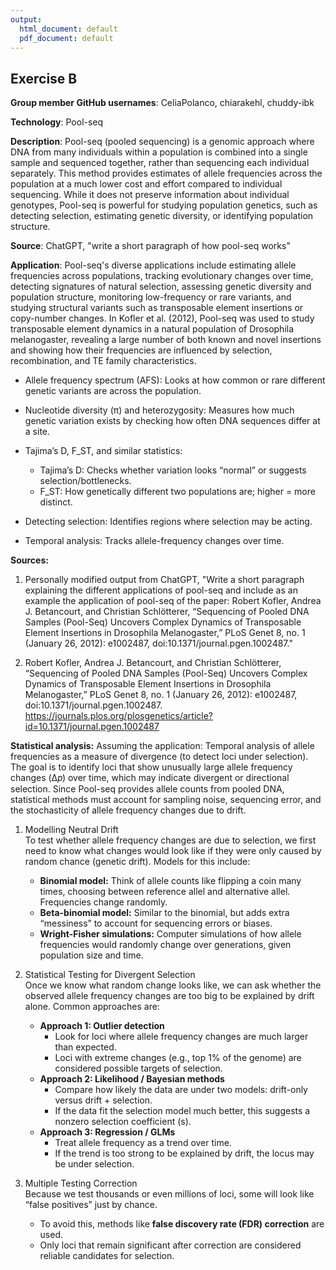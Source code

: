 ```yaml
---
output:
  html_document: default
  pdf_document: default
---
```

## Exercise B
**Group member GitHub usernames**: CeliaPolanco, chiarakehl, chuddy-ibk

**Technology**: Pool-seq

**Description**: Pool-seq (pooled sequencing) is a genomic approach where DNA from many individuals within a population is combined into a single sample and sequenced together, rather than sequencing each individual separately. This method provides estimates of allele frequencies across the population at a much lower cost and effort compared to individual sequencing. While it does not preserve information about individual genotypes, Pool-seq is powerful for studying population genetics, such as detecting selection, estimating genetic diversity, or identifying population structure.

**Source**: ChatGPT, "write a short paragraph of how pool-seq works"

**Application**: Pool-seq's diverse applications include estimating allele frequencies across populations, tracking evolutionary changes over time, detecting signatures of natural selection, assessing genetic diversity and population structure, monitoring low-frequency or rare variants, and studying structural variants such as transposable element insertions or copy-number changes. In Kofler et al. (2012), Pool-seq was used to study transposable element dynamics in a natural population of Drosophila melanogaster, revealing a large number of both known and novel insertions and showing how their frequencies are influenced by selection, recombination, and TE family characteristics.

- Allele frequency spectrum (AFS): Looks at how common or rare different genetic variants are across the population.
- Nucleotide diversity (π) and heterozygosity: Measures how much genetic variation exists by checking how often DNA sequences differ at a site.
- Tajima’s D, F_ST, and similar statistics:

    - Tajima’s D: Checks whether variation looks “normal” or suggests selection/bottlenecks.
    - F_ST: How genetically different two populations are; higher = more distinct.

- Detecting selection: Identifies regions where selection may be acting.
- Temporal analysis: Tracks allele-frequency changes over time.

**Sources:** 

1. Personally modified output from ChatGPT, "Write a short paragraph explaining the different applications of pool-seq and include as an example the application of pool-seq of the paper: Robert Kofler, Andrea J. Betancourt, and Christian Schlötterer, “Sequencing of Pooled DNA Samples (Pool-Seq) Uncovers Complex Dynamics of Transposable Element Insertions in Drosophila Melanogaster,” PLoS Genet 8, no. 1 (January 26, 2012): e1002487, doi:10.1371/journal.pgen.1002487."

2. Robert Kofler, Andrea J. Betancourt, and Christian Schlötterer, “Sequencing of Pooled DNA Samples (Pool-Seq) Uncovers Complex Dynamics of Transposable Element Insertions in Drosophila Melanogaster,” PLoS Genet 8, no. 1 (January 26, 2012): e1002487, doi:10.1371/journal.pgen.1002487.
https://journals.plos.org/plosgenetics/article?id=10.1371/journal.pgen.1002487

**Statistical analysis:** Assuming the application: Temporal analysis of allele frequencies as a measure of divergence (to detect loci under selection). The goal is to identify loci that show unusually large allele frequency changes (Δ𝑝) over time, which may indicate divergent or directional selection. Since Pool-seq provides allele counts from pooled DNA, statistical methods must account for sampling noise, sequencing error, and the stochasticity of allele frequency changes due to drift.

1) Modelling Neutral Drift  
    To test whether allele frequency changes are due to selection, we first need to know what changes would look like if they were only caused by random chance (genetic drift). Models for this include:  
    - **Binomial model:** Think of allele counts like flipping a coin many times, choosing between reference allel and alternative allel. Frequencies change randomly.  
    - **Beta-binomial model:** Similar to the binomial, but adds extra “messiness” to account for sequencing errors or biases.  
    - **Wright-Fisher simulations:** Computer simulations of how allele frequencies would randomly change over generations, given population size and time.  

2) Statistical Testing for Divergent Selection  
    Once we know what random change looks like, we can ask whether the observed allele frequency changes are too big to be explained by drift alone. Common approaches are:  
    - **Approach 1: Outlier detection**  
        - Look for loci where allele frequency changes are much larger than expected.  
        - Loci with extreme changes (e.g., top 1% of the genome) are considered possible targets of selection.  
    - **Approach 2: Likelihood / Bayesian methods**  
        - Compare how likely the data are under two models: drift-only versus drift + selection.  
        - If the data fit the selection model much better, this suggests a nonzero selection coefficient (s).  
    - **Approach 3: Regression / GLMs**  
        - Treat allele frequency as a trend over time.  
        - If the trend is too strong to be explained by drift, the locus may be under selection.  

3) Multiple Testing Correction  
    Because we test thousands or even millions of loci, some will look like “false positives” just by chance.  
    - To avoid this, methods like **false discovery rate (FDR) correction** are used.  
    - Only loci that remain significant after correction are considered reliable candidates for selection.  

